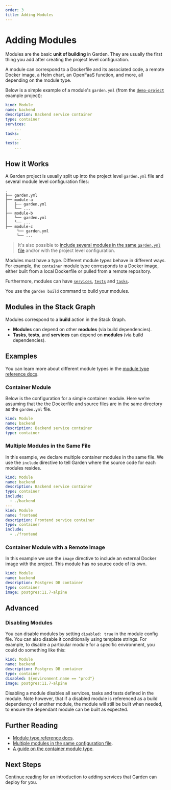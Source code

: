 ```yaml
---
order: 3
title: Adding Modules
---
```


# Adding Modules

Modules are the basic **unit of building** in Garden. They are usually the first thing you add after creating the project level configuration.

A module can correspond to a Dockerfile and its associated code, a remote Docker image, a Helm chart, an OpenFaaS function, and more, all depending on the module type.

Below is a simple example of a module's `garden.yml` (from the [`demo-project`](https://github.com/garden-io/garden/tree/v0.11.7/examples/demo-project) example project):

```yaml
kind: Module
name: backend
description: Backend service container
type: container
services:
    ...
tasks:
    ...
tests:
    ...
```

## How it Works

A Garden project is usually split up into the project level `garden.yml` file and several module level configuration files:

```console
.
├── garden.yml
├── module-a
│   ├── garden.yml
│   └── ...
├── module-b
│   └── garden.yml
│   └── ...
├── module-c
     └── garden.yml
     └── ...
```

> It's also possible to [include several modules in the same `garden.yml` file](../guides/configuration-files.md#multiple-modules-in-the-same-file) and/or with the project level configuration.

Modules must have a type. Different module _types_ behave in different ways. For example, the `container` module type corresponds to a Docker image, either built from a local Dockerfile or pulled from a remote repository.

Furthermore, modules can have [`services`](./adding-services.md), [`tests`](./running-tests.md) and [`tasks`](./running-tasks.md).

You use the `garden build` command to build your modules.

## Modules in the Stack Graph

Modules correspond to a **build** action in the Stack Graph.

- **Modules** can depend on other **modules** (via build dependencies).
- **Tasks**, **tests**, and **services** can depend on **modules** (via build dependencies).

## Examples

You can learn more about different module types in the [module type reference docs](../reference/module-types/README.md).

### Container Module

Below is the configuration for a simple container module. Here we're assuming that the the Dockerfile and source files are in the same directory as the `garden.yml` file.

```yaml
kind: Module
name: backend
description: Backend service container
type: container
```

### Multiple Modules in the Same File

In this example, we declare multiple container modules in the same file. We use the `include` directive to tell Garden where the source code for each modules resides.

```yaml
kind: Module
name: backend
description: Backend service container
type: container
include:
  - ./backend
---
kind: Module
name: frontend
description: Frontend service container
type: container
include:
  - ./frontend
```

### Container Module with a Remote Image

In this example we use the `image` directive to include an external Docker image with the project. This module has no source code of its own.

```yaml
kind: Module
name: backend
description: Postgres DB container
type: container
image: postgres:11.7-alpine
```

## Advanced

### Disabling Modules

You can disable modules by setting `disabled: true` in the module config file. You can also disable it conditionally using template strings. For example, to disable a particular module for a specific environment, you could do something like this:

```yaml
kind: Module
name: backend
description: Postgres DB container
type: container
disabled: ${environment.name == "prod"}
image: postgres:11.7-alpine
```

Disabling a module disables all services, tasks and tests defined in the module.
Note however, that if a disabled module is referenced as a build dependency of another module, the module will still be built when needed, to ensure the dependant module can be built as expected.

## Further Reading

* [Module type reference docs](../reference/module-types/README.md).
* [Multiple modules in the same configuration file](../guides/configuration-files.md#multiple-modules-in-the-same-file).
* [A guide on the container module type](../guides/container-modules.md).

## Next Steps

[Continue reading](./adding-services.md) for an introduction to adding services that Garden can deploy for you.

